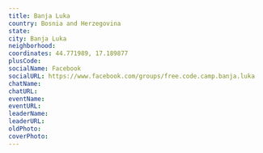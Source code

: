 ```yaml
---
title: Banja Luka
country: Bosnia and Herzegovina
state: 
city: Banja Luka
neighborhood: 
coordinates: 44.771989, 17.189877
plusCode:
socialName: Facebook
socialURL: https://www.facebook.com/groups/free.code.camp.banja.luka
chatName:
chatURL:
eventName:
eventURL:
leaderName:
leaderURL:
oldPhoto: 
coverPhoto:
---
```

